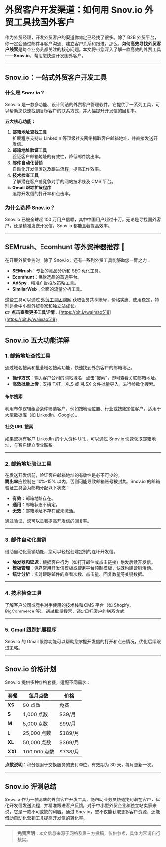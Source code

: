 # 外贸客户开发渠道：如何用 Snov.io 外贸工具找国外客户

作为外贸经理，开发外贸客户的渠道你肯定已经找了很多。除了 B2B 外贸平台，你一定会通过邮件与客户沟通、建立客户关系和跟进。那么，**如何高效寻找外贸客户线索**是每个业务员都关注的核心问题。本文将带您深入了解一款高效的外贸工具——**Snov.io**，帮助您快速开发国外客户。

---

## Snov.io：一站式外贸客户开发工具

### 什么是 Snov.io？
Snov.io 是一款多功能、设计简洁的外贸客户管理软件。它提供了一系列工具，可以帮助您快速找到目标客户的联系方式，并大幅提升开发信的回复率。

**五大核心功能：**

1. **邮箱地址查找工具**  
   扩展程序支持从 LinkedIn 等顶级社交网络抓取客户邮箱地址，并直接发送开发信。
2. **邮箱地址验证工具**  
   验证客户邮箱地址的有效性，降低邮件跳出率。
3. **邮件自动化营销**  
   自动化开发信发送及跟进流程，提高工作效率。
4. **技术检查工具**  
   了解潜在客户或竞争对手的网站技术栈及 CMS 平台。
5. **Gmail 跟踪扩展程序**  
   追踪开发信的打开率和点击率。

### 为什么选择 Snov.io？
Snov.io 已被全球超 100 万用户信赖，其中中国用户超过十万。无论是寻找国外客户，还是精准发送开发信，Snov.io 都能显著提高效率。

---

## SEMrush、Ecomhunt 等外贸神器推荐 🚀

在开展外贸业务时，除了 Snov.io，还有一系列外贸工具能够助您一臂之力：

- **SEMrush**：专业的竞品分析和 SEO 优化工具。
- **Ecomhunt**：爆款选品的首选平台。
- **AdSpy**：精准广告投放策略工具。
- **SimilarWeb**：全面的流量分析工具。

这些工具可以通过 [外贸工具团购网](https://bit.ly/waimao518) 获取会员共享账号，价格实惠、使用稳定，特别适合中小型外贸卖家和独立站成长。  
**👉 点击查看更多工具详情**：[https://bit.ly/waimao518](https://bit.ly/waimao518)

---

## Snov.io 五大功能详解

### 1. 邮箱地址查找工具
通过域名搜索和批量域名搜索功能，快速找到外贸客户的邮箱地址。  
- **操作方式**：输入客户公司的网站域名，点击“搜索”，即可查看关联邮箱地址。  
- **高效批量上传**：支持 TXT、XLS 或 XLSX 文件批量导入，进行参数化搜索。

#### 布尔搜索
利用布尔逻辑组合条件筛选客户，例如按地理位置、行业或技能定位客户。适用于大型数据库（如 LinkedIn、Google）。

#### 社交 URL 搜索
如果您拥有客户 LinkedIn 的个人资料 URL，可以通过 Snov.io 快速获取邮箱地址，与客户建立专业联系。

---

### 2. 邮箱地址验证工具
在发送开发信前，验证客户邮箱地址的有效性是必不可少的。  
**跳出率**应控制在 10%-15% 以内，否则可能导致邮箱账号被封禁。Snov.io 的邮箱验证工具会为邮箱分配以下状态：  
- **有效**：邮箱地址存在。  
- **通用**：邮箱状态不确定。  
- **无效**：邮箱地址不存在或未激活。  

通过验证，您可以显著提高开发信的回复率。

---

### 3. 邮件自动化营销
借助自动化营销功能，您可以轻松创建定制的连环开发信。  
- **触发器和延迟**：根据客户行为（如打开邮件或点击链接）触发后续开发信。  
- **模板管理**：保存常用开发信模板或使用平台预制模板，快速构建营销活动。  
- **统计分析**：实时跟踪邮件的查看次数、点击量、回复数量等关键数据。

---

### 4. 技术检查工具
了解客户公司或竞争对手使用的技术栈和 CMS 平台（如 Shopify、BigCommerce 等）。通过批量搜索，锁定目标客户的联系方式。

---

### 5. Gmail 跟踪扩展程序
Snov.io 的 Gmail 跟踪功能可以帮助您掌握开发信的打开和点击情况，优化后续跟进策略。

---

## Snov.io 价格计划

Snov.io 提供多种价格套餐，适配不同需求：  

| 套餐       | 每月点数  | 价格          |
|------------|-----------|---------------|
| **XS**     | 50 点数    | 免费          |
| **S**      | 1,000 点数 | $39/月        |
| **M**      | 5,000 点数 | $99/月        |
| **L**      | 25,000 点数 | $189/月       |
| **XL**     | 50,000 点数 | $369/月       |
| **XXL**    | 100,000 点数 | $738/月      |

**点数说明**：积分是用于交换服务的支付单位，有效期为 30 天，每月更新一次。

---

## Snov.io 评测总结

Snov.io 作为一款高效的外贸客户开发工具，能帮助业务员快速找到潜在客户，优化开发信发送流程，并精准跟进客户反馈。对于中小型外贸企业和独立站卖家来说，它是一款不可或缺的利器。通过 Snov.io，您不仅能获取更多客户资源，还能借助自动化营销工具提高开发信的转化率。

---

> **免责声明**：本文信息来源于网络及第三方投稿，仅供参考，具体内容请自行核实。
